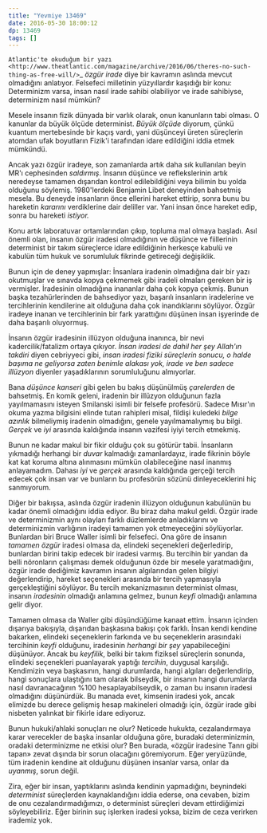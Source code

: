 ```yaml
---
title: "Yevmiye 13469"
date: 2016-05-30 18:00:12
dp: 13469
tags: []
---
```


`Atlantic'te okuduğum bir yazı
<http://www.theatlantic.com/magazine/archive/2016/06/theres-no-such-thing-as-free-will/>`_
*özgür irade* diye bir kavramın aslında mevcut olmadığını anlatıyor. Felsefeci
milletinin yüzyıllardır kaşıdığı bir konu: Determinizm varsa, insan nasıl irade
sahibi olabiliyor ve irade sahibiyse, determinizm nasıl mümkün?

Mesele insanın fizik dünyada bir varlık olarak, onun kanunların tabi olması. O
kanunlar da büyük ölçüde determinist. *Büyük ölçüde* diyorum, çünkü kuantum
mertebesinde bir kaçış vardı, yani düşünceyi üreten süreçlerin atomdan ufak
boyutların Fizik'i tarafından idare edildiğini iddia etmek mümkündü.

Ancak yazı özgür iradeye, son zamanlarda artık daha sık kullanılan beyin MR'ı
cephesinden *saldırmış*. İnsanın düşünce ve reflekslerinin artık neredeyse
tamamen dışarıdan kontrol edilebildiğini veya bilimin bu yolda olduğunu
söylemiş. 1980'lerdeki Benjamin Libet deneyinden bahsetmiş mesela. Bu deneyde
insanların önce ellerini hareket ettirip, sonra bunu bu hareketin *kararını*
verdiklerine dair deliller var. Yani insan önce hareket edip, sonra bu hareketi
*istiyor.*

Konu artık laboratuvar ortamlarından çıkıp, topluma mal olmaya başladı. Asıl
önemli olan, insanın özgür iradesi olmadığının ve düşünce ve fiillerinin
determinist bir takım süreçlerce idare edildiğinin herkesçe kabulü ve kabulün
tüm hukuk ve sorumluluk fikrinde getireceği değişiklik.

Bunun için de deney yapmışlar: İnsanlara iradenin olmadığına dair bir yazı
okutmuşlar ve sınavda kopya çekmemek gibi iradeli olmaları gereken bir iş
vermişler. İradesinin olmadığına inananlar daha çok kopya çekmiş. Bunun başka
tezahürlerinden de bahsediyor yazı, başarılı insanların iradelerine ve
tercihlerinin kendilerine ait olduğuna daha çok inandıklarını söylüyor. Özgür
iradeye inanan ve tercihlerinin bir fark yarattığını düşünen insan işyerinde de
daha başarılı oluyormuş.

İnsanın özgür iradesinin illüzyon olduğuna inanınca, bir nevi
kadercilik/fatalizm ortaya çıkıyor. *İnsan iradesi de dahil her şey Allah'ın
takdiri* diyen cebriyyeci gibi, *insan iradesi fiziki süreçlerin sonucu, o halde
başıma ne geliyorsa zaten benimle alakası yok, irade ve ben sadece illüzyon*
diyenler yaşadıklarının sorumluluğunu almıyorlar.

Bana *düşünce kanseri* gibi gelen bu bakış düşünülmüş *çarelerden* de
bahsetmiş. En komik geleni, iradenin bir illüzyon olduğunun fazla yayılmamasını
isteyen Smilanski isimli bir felsefe profesörü. Sadece Mısır'ın okuma yazma
bilgisini elinde tutan rahipleri misal, fildişi kuledeki *bilge azınlık*
bilmeliymiş iradenin olmadığını, genele yayılmamalıymış bu bilgi. *Gerçek* ve
*iyi* arasında kaldığında insanın vazifesi iyiyi tercih etmekmiş.

Bunun ne kadar makul bir fikir olduğu çok su götürür tabii. İnsanların yıkmadığı
herhangi bir *duvar* kalmadığı zamanlardayız, irade fikrinin böyle kat kat
koruma altına alınmasını mümkün olabileceğine nasıl inanmış anlayamadım. Dahası
*iyi* ve *gerçek* arasında kaldığında gerçeği tercih edecek çok insan var ve
bunların bu profesörün sözünü dinleyeceklerini hiç sanmıyorum.

Diğer bir bakışsa, aslında özgür iradenin illüzyon olduğunun kabulünün bu kadar
önemli olmadığını iddia ediyor. Bu biraz daha makul geldi. Özgür irade ve
determinizmin aynı olayları farklı düzlemlerde anladıklarını ve determinizmin
varlığının iradeyi tamamen yok etmeyeceğini söylüyorlar. Bunlardan biri Bruce
Waller isimli bir felsefeci. Ona göre de insanın *tamamen özgür* iradesi olmasa
da, elindeki seçenekleri değerledirip, bunlardan birini takip edecek bir iradesi
varmış. Bu tercihin bir yandan da belli nöronların çalışması demek olduğunun
özde bir mesele yaratmadığını, özgür irade dediğimiz kavramın insanın
algılarından gelen bilgiyi değerlendirip, hareket seçenekleri arasında bir
tercih yapmasıyla gerçekleştiğini söylüyor. Bu tercih mekanizmasının determinist
olması, insanın *iradesinin* olmadığı anlamına gelmez, bunun *keyfi* olmadığı
anlamına gelir diyor.

Tamamen olmasa da Waller gibi düşündüğüme kanaat ettim. İnsanın içinden dışarıya
bakışıyla, dışarıdan başkasına bakışı çok farklı. İnsan kendi kendine bakarken,
elindeki seçeneklerin farkında ve bu seçeneklerin arasındaki tercihinin *keyfi*
olduğunu, iradesinin *herhangi bir şey* yapabileceğini düşünüyor. Ancak bu
*keyfilik*, belki bir takım fiziksel süreçlerin sonunda, elindeki seçenekleri
puanlayarak yaptığı *tercihin*, duygusal karşılığı. Kendimizin veya başkasının,
hangi durumlarda, hangi algıları değerlendirip, hangi sonuçlara ulaştığını tam
olarak bilseydik, bir insanın hangi durumlarda nasıl davranacağının %100
hesaplayabilseydik, o zaman bu insanın iradesi olmadığını düşünürdük. Bu manada
evet, kimsenin iradesi yok, ancak elimizde bu derece gelişmiş hesap makineleri
olmadığı için, özgür irade gibi nisbeten yalınkat bir fikirle idare ediyoruz.

Bunun hukuki/ahlaki sonuçları ne olur? Neticede hukukta, cezalandırmaya karar
verecekler de başka insanlar olduğuna göre, buradaki determinizmin, oradaki
determinizme ne etkisi olur? Ben burada, «özgür iradesine Tanrı gibi tapan»
zevat dışında bir sorun olacağını göremiyorum. Eğer yeryüzünde, tüm iradenin
kendine ait olduğunu düşünen insanlar varsa, onlar da *uyanmış*, sorun değil.

Zira, eğer bir insan, yaptıklarını aslında kendinin yapmadığını, beynindeki
*determinist* süreçlerden kaynaklandığını iddia ederse, ona cevaben, bizim de
onu cezalandırmadığımızı, o determinist süreçleri devam ettirdiğimizi
söyleyebiliriz. Eğer birinin suç işlerken iradesi yoksa, bizim de ceza verirken
irademiz yok.

